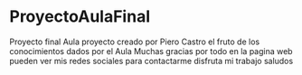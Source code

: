 # ProyectoAulaFinal
Proyecto final Aula
proyecto creado por Piero Castro el fruto de los conocimientos dados por el Aula Muchas gracias por todo en la pagina web pueden ver mis redes sociales para contactarme disfruta mi trabajo saludos
